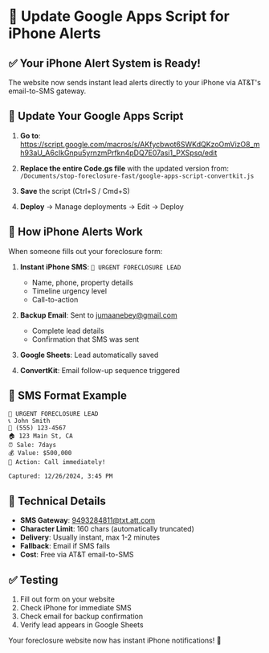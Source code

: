 # 📱 Update Google Apps Script for iPhone Alerts

## ✅ Your iPhone Alert System is Ready!

The website now sends instant lead alerts directly to your iPhone via AT&T's email-to-SMS gateway.

## 🔄 Update Your Google Apps Script

1. **Go to**: https://script.google.com/macros/s/AKfycbwot6SWKdQKzoOmVizO8_mh93aU_A6cIkGnpu5yrnzmPrfkn4pDQ7E07asi1_PXSpsq/edit

2. **Replace the entire Code.gs file** with the updated version from:
   `/Documents/stop-foreclosure-fast/google-apps-script-convertkit.js`

3. **Save** the script (Ctrl+S / Cmd+S)

4. **Deploy** → Manage deployments → Edit → Deploy

## 📱 How iPhone Alerts Work

When someone fills out your foreclosure form:

1. **Instant iPhone SMS**: `🚨 URGENT FORECLOSURE LEAD`
   - Name, phone, property details
   - Timeline urgency level
   - Call-to-action

2. **Backup Email**: Sent to jumaanebey@gmail.com
   - Complete lead details
   - Confirmation that SMS was sent

3. **Google Sheets**: Lead automatically saved
4. **ConvertKit**: Email follow-up sequence triggered

## 📲 SMS Format Example

```
🚨 URGENT FORECLOSURE LEAD
📞 John Smith
📱 (555) 123-4567
🏠 123 Main St, CA
⏰ Sale: 7days
💰 Value: $500,000
📍 Action: Call immediately!

Captured: 12/26/2024, 3:45 PM
```

## 🔧 Technical Details

- **SMS Gateway**: 9493284811@txt.att.com
- **Character Limit**: 160 chars (automatically truncated)
- **Delivery**: Usually instant, max 1-2 minutes
- **Fallback**: Email if SMS fails
- **Cost**: Free via AT&T email-to-SMS

## ✅ Testing

1. Fill out form on your website
2. Check iPhone for immediate SMS
3. Check email for backup confirmation
4. Verify lead appears in Google Sheets

Your foreclosure website now has instant iPhone notifications! 🚀